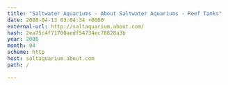 ```yaml
---
title: "Saltwater Aquariums - About Saltwater Aquariums - Reef Tanks"
date: 2008-04-13 03:04:34 +0000
external-url: http://saltaquarium.about.com/
hash: 2ea75c4f71700aedf54734ec78828a3b
year: 2008
month: 04
scheme: http
host: saltaquarium.about.com
path: /

---
```



